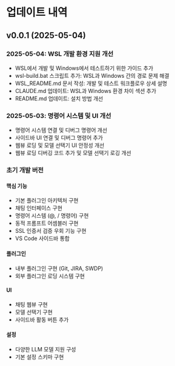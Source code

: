 # 업데이트 내역

## v0.0.1 (2025-05-04)

### 2025-05-04: WSL 개발 환경 지원 개선
- WSL에서 개발 및 Windows에서 테스트하기 위한 가이드 추가
- wsl-build.bat 스크립트 추가: WSL과 Windows 간의 경로 문제 해결
- WSL_README.md 문서 작성: 개발 및 테스트 워크플로우 상세 설명
- CLAUDE.md 업데이트: WSL과 Windows 환경 차이 섹션 추가
- README.md 업데이트: 설치 방법 개선

### 2025-05-03: 명령어 시스템 및 UI 개선
- 명령어 시스템 연결 및 디버그 명령어 개선
- 사이드바 UI 연결 및 디버그 명령어 추가
- 웹뷰 로딩 및 모델 선택기 UI 안정성 개선
- 웹뷰 로딩 디버깅 코드 추가 및 모델 선택기 로깅 개선

### 초기 개발 버전

#### 핵심 기능
- 기본 플러그인 아키텍처 구현
- 채팅 인터페이스 구현
- 명령어 시스템 (@, / 명령어) 구현
- 동적 프롬프트 어셈블러 구현
- SSL 인증서 검증 우회 기능 구현
- VS Code 사이드바 통합

#### 플러그인
- 내부 플러그인 구현 (Git, JIRA, SWDP)
- 외부 플러그인 로딩 시스템 구현

#### UI
- 채팅 웹뷰 구현
- 모델 선택기 구현
- 사이드바 활동 버튼 추가

#### 설정
- 다양한 LLM 모델 지원 구성
- 기본 설정 스키마 구현